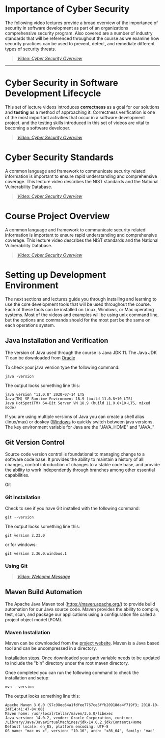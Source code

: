 # Importance of Cyber Security

The following video lectures provide a broad overview of the importance of security in software development as part of an organizations comprehensive security program. Also covered are a number of industry standards that will be referenced throughout the course as we examine how security practices can be used to prevent, detect, and remediate different types of security threats.

> [*Video: Cyber Security Overview*](https://auburn.hosted.panopto.com/Panopto/Pages/Viewer.aspx?id=b5a2da35-7d70-4dd1-8dbf-acbc0052c762)


---

# Cyber Security in Software Development Lifecycle

This set of lecture videos introduces **correctness** as a goal for our solutions
and **testing** as a method of approaching it. Correctness verification is one of
the most important activities that occur in a software development project, and
the testing skills introduced in this set of videos are vital to becoming a
software developer.


> [*Video: Cyber Security Overview*](https://auburn.hosted.panopto.com/Panopto/Pages/Viewer.aspx?id=b5a2da35-7d70-4dd1-8dbf-acbc0052c762)


# Cyber Security Standards

A common language and framework to communicate security related information is important to ensure rapid understanding and comprehensive coverage.  This lecture video describes the NIST standards and the National Vulnerability Database.

> [*Video: Cyber Security Overview*](https://auburn.hosted.panopto.com/Panopto/Pages/Viewer.aspx?id=b5a2da35-7d70-4dd1-8dbf-acbc0052c762)


# Course Project Overview

A common language and framework to communicate security related information is important to ensure rapid understanding and comprehensive coverage.  This lecture video describes the NIST standards and the National Vulnerability Database.

> [*Video: Cyber Security Overview*](https://auburn.hosted.panopto.com/Panopto/Pages/Viewer.aspx?id=b5a2da35-7d70-4dd1-8dbf-acbc0052c762)

# Setting up Development Environment

The next sections and lectures guide you through installing and learning to use the core development tools that will be used throughout the course.  Each of these tools can be installed on Linux, Windows, or Mac operating systems.  Most of the videos and examples will be using unix command line, but the options and commands should for the most part be the same on each operations system.

## Java Installation and Verification

The version of Java used through the course is Java JDK 11.  The Java JDK 11 can be downloaded from <a href="https://www.oracle.com/java/technologies/downloads/#java11" target="_blank">Oracle</a>

To check your java version type the following command:

    java -version

The output looks something line this:

    java version "11.0.8" 2020-07-14 LTS
    Java(TM) SE Runtime Environment 18.9 (build 11.0.8+10-LTS)
    Java HotSpot(TM) 64-Bit Server VM 18.9 (build 11.0.8+10-LTS, mixed mode)


If you are using multiple versions of Java you can  create a shell alias (linux/max) or doskey (<a href="https://stackoverflow.com/questions/47469310/switch-jdk-version-in-windows-10-cmd" target="_blank">Windows</a> to quickly switch between java versions.  The key environment variable for Java are the "JAVA_HOME" and "JAVA_"


## Git Version Control

Source code version control is foundational to managing change to a software code base.  It provides the ability to maintain a history of all changes, control introduction of changes to a stable code base, and provide the ability to work independently through branches among other essential capabilities.

Git

### Git Installation

Check to see if you have Git installed with the following command:

    git --version

The output looks something line this:

    git version 2.23.0

or for windows:

    git version 2.36.0.windows.1

### Using Git

> [*Video: Welcome Message*](https://auburn.hosted.panopto.com/Panopto/Pages/Viewer.aspx?id=67e96d16-5cc1-4d59-bf17-ae8a000a224d)

## Maven Build Automation

The Apache Java Maven tool (https://maven.apache.org/) to provide build automation for our Java source code.  Maven provides the ability to compile, test, scan, and package our applications using a configuration file called a project object model (POM).  

### Maven Installation

Maven can be downloaded from the <a href="https://maven.apache.org/download.cgi" target="_blank">project website</a>.  Maven is a Java based tool and can be uncompressed in a directory.

<a href="https://maven.apache.org/install.html" target="_blank">Installation steps</a>. Once downloaded your path variable needs to be updated to include the "bin" directory under the root maven directory.  

Once completed you can run the following command to check the installation and setup:

    mvn - version

The output looks something line this:

    Apache Maven 3.6.0 (97c98ec64a1fdfee7767ce5ffb20918da4f719f3; 2018-10-24T14:41:47-04:00)
    Maven home: /usr/local/Cellar/maven/3.6.0/libexec
    Java version: 14.0.2, vendor: Oracle Corporation, runtime: /Library/Java/JavaVirtualMachines/jdk-14.0.2.jdk/Contents/Home
    Default locale: en_US, platform encoding: UTF-8
    OS name: "mac os x", version: "10.16", arch: "x86_64", family: "mac"






